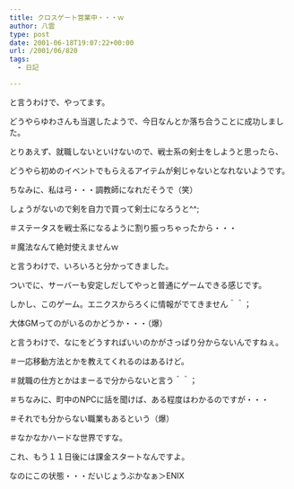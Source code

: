 ```yaml
---
title: クロスゲート営業中・・・ｗ
author: 八雲
type: post
date: 2001-06-18T19:07:22+00:00
url: /2001/06/820
tags:
  - 日記

---
```

と言うわけで、やってます。
  
どうやらゆわさんも当選したようで、今日なんとか落ち合うことに成功しました。
  
とりあえず、就職しないといけないので、戦士系の剣士をしようと思ったら、
  
どうやら初めのイベントでもらえるアイテムが剣じゃないとなれないようです。
  
ちなみに、私は弓・・・調教師になれだそうで（笑）
  
しょうがないので剣を自力で買って剣士になろうと^^;
  
＃ステータスを戦士系になるように割り振っちゃったから・・・
  
＃魔法なんて絶対使えませんｗ
  
と言うわけで、いろいろと分かってきました。
  
ついでに、サーバーも安定しだしてやっと普通にゲームできる感じです。
  
しかし、このゲーム。エニクスからろくに情報がでてきません＾＾；
  
大体GMってのがいるのかどうか・・・（爆）
  
と言うわけで、なにをどうすればいいのかがさっぱり分からないんですねぇ。
  
＃一応移動方法とかを教えてくれるのはあるけど。
  
＃就職の仕方とかはまーるで分からないと言う＾＾；
  
＃ちなみに、町中のNPCに話を聞けば、ある程度はわかるのですが・・・
  
＃それでも分からない職業もあるという（爆）
  
＃なかなかハードな世界ですな。
  
これ、もう１１日後には課金スタートなんですよ。
  
なのにこの状態・・・だいじょうぶかなぁ＞ENIX

